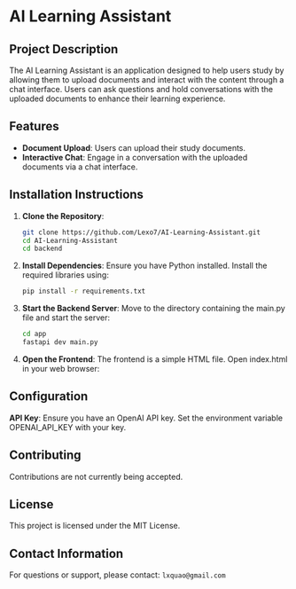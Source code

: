# AI Learning Assistant

## Project Description

The AI Learning Assistant is an application designed to help users study by allowing them to upload documents and interact with the content through a chat interface. Users can ask questions and hold conversations with the uploaded documents to enhance their learning experience.

## Features

- **Document Upload**: Users can upload their study documents.
- **Interactive Chat**: Engage in a conversation with the uploaded documents via a chat interface.

## Installation Instructions

1. **Clone the Repository**:
   ```bash
   git clone https://github.com/Lexo7/AI-Learning-Assistant.git
   cd AI-Learning-Assistant
   cd backend

2. **Install Dependencies**:
   Ensure you have Python installed. Install the required libraries using:
   ```bash
   pip install -r requirements.txt

3. **Start the Backend Server**:
   Move to the directory containing the main.py file and start the server:
   ```bash 
   cd app
   fastapi dev main.py

4. **Open the Frontend**:
    The frontend is a simple HTML file. Open index.html in your web browser:   

## Configuration
   **API Key**: 
   Ensure you have an OpenAI API key. Set the environment variable OPENAI_API_KEY with your key.

## Contributing
   Contributions are not currently being accepted.

## License
   This project is licensed under the MIT License.

## Contact Information
   For questions or support, please contact: `lxquao@gmail.com`  
